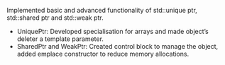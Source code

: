 Implemented basic and advanced functionality of std::unique ptr, std::shared ptr and std::weak ptr.

* UniquePtr: Developed specialisation for arrays and made object’s deleter a template parameter.
* SharedPtr and WeakPtr: Created control block to manage the object, added emplace constructor to reduce memory allocations.
